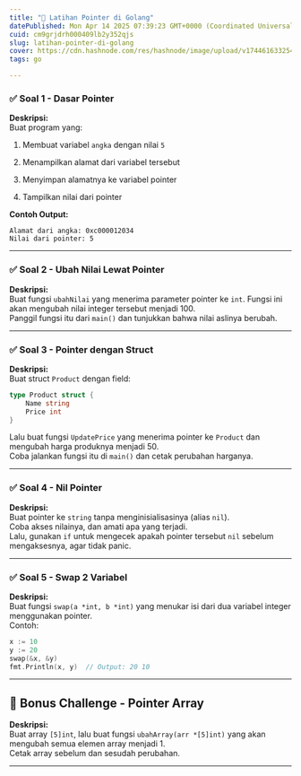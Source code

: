 ```yaml
---
title: "🧠 Latihan Pointer di Golang"
datePublished: Mon Apr 14 2025 07:39:23 GMT+0000 (Coordinated Universal Time)
cuid: cm9grjdrh000409lb2y352qjs
slug: latihan-pointer-di-golang
cover: https://cdn.hashnode.com/res/hashnode/image/upload/v1744616332547/af503569-e870-46e8-aa6b-2dbd30af4bad.png
tags: go

---
```


### ✅ **Soal 1 - Dasar Pointer**

**Deskripsi:**  
Buat program yang:

1. Membuat variabel `angka` dengan nilai `5`
    
2. Menampilkan alamat dari variabel tersebut
    
3. Menyimpan alamatnya ke variabel pointer
    
4. Tampilkan nilai dari pointer
    

**Contoh Output:**

```plaintext
Alamat dari angka: 0xc000012034
Nilai dari pointer: 5
```

---

### ✅ **Soal 2 - Ubah Nilai Lewat Pointer**

**Deskripsi:**  
Buat fungsi `ubahNilai` yang menerima parameter pointer ke `int`. Fungsi ini akan mengubah nilai integer tersebut menjadi 100.  
Panggil fungsi itu dari `main()` dan tunjukkan bahwa nilai aslinya berubah.

---

### ✅ **Soal 3 - Pointer dengan Struct**

**Deskripsi:**  
Buat struct `Product` dengan field:

```go
type Product struct {
    Name string
    Price int
}
```

Lalu buat fungsi `UpdatePrice` yang menerima pointer ke `Product` dan mengubah harga produknya menjadi 50.  
Coba jalankan fungsi itu di `main()` dan cetak perubahan harganya.

---

### ✅ **Soal 4 - Nil Pointer**

**Deskripsi:**  
Buat pointer ke `string` tanpa menginisialisasinya (alias `nil`).  
Coba akses nilainya, dan amati apa yang terjadi.  
Lalu, gunakan `if` untuk mengecek apakah pointer tersebut `nil` sebelum mengaksesnya, agar tidak panic.

---

### ✅ **Soal 5 - Swap 2 Variabel**

**Deskripsi:**  
Buat fungsi `swap(a *int, b *int)` yang menukar isi dari dua variabel integer menggunakan pointer.  
Contoh:

```go
x := 10
y := 20
swap(&x, &y)
fmt.Println(x, y)  // Output: 20 10
```

---

## 🔁 Bonus Challenge - Pointer Array

**Deskripsi:**  
Buat array `[5]int`, lalu buat fungsi `ubahArray(arr *[5]int)` yang akan mengubah semua elemen array menjadi 1.  
Cetak array sebelum dan sesudah perubahan.

---
